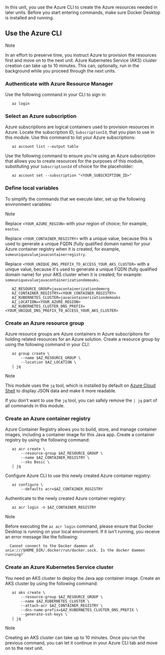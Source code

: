 In this unit, you use the Azure CLI to create the Azure resources needed in later units. Before you start entering commands, make sure Docker Desktop is installed and running.

## Use the Azure CLI

> [!NOTE]
> In an effort to preserve time, you instruct Azure to provision the resources first and move on to the next unit. Azure Kubernetes Service (AKS) cluster creation can take up to 10 minutes. This can, optionally, run in the background while you proceed through the next units.

### Authenticate with Azure Resource Manager

Use the following command in your CLI to sign in:

```azurecli
   az login
```

### Select an Azure subscription

Azure subscriptions are logical containers used to provision resources in Azure. Locate the subscription ID, `SubscriptionId`, that you plan to use in this module. Use this command to list your Azure subscriptions:

```azurecli
   az account list --output table
```

Use the following command to ensure you're using an Azure subscription that allows you to create resources for the purposes of this module, substituting your `SubscriptionId` of choice for the placeholder:

```azurecli
   az account set --subscription "<YOUR_SUBSCRIPTION_ID>"
```

### Define local variables

To simplify the commands that we execute later, set up the following environment variables:

> [!NOTE]
> Replace `<YOUR_AZURE_REGION>` with your region of choice; for example, `eastus`.
>
> Replace `<YOUR_CONTAINER_REGISTRY>` with a unique value, because this is used to generate a unique FQDN (fully qualified domain name) for your Azure container registry when it is created, for example, `someuniquevaluejavacontainerregistry`.
>
> Replace `<YOUR_UNIQUE_DNS_PREFIX_TO_ACCESS_YOUR_AKS_CLUSTER>` with a unique value, because it's used to generate a unique FQDN (fully qualified domain name) for your AKS cluster when it is created; for example: `someuniquevaluejavacontainerizationdemoaks`.

```azurecli
   AZ_RESOURCE_GROUP=javacontainerizationdemorg
   AZ_CONTAINER_REGISTRY=<YOUR_CONTAINER_REGISTRY>
   AZ_KUBERNETES_CLUSTER=javacontainerizationdemoaks
   AZ_LOCATION=<YOUR_AZURE_REGION>
   AZ_KUBERNETES_CLUSTER_DNS_PREFIX=<YOUR_UNIQUE_DNS_PREFIX_TO_ACCESS_YOUR_AKS_CLUSTER>
```

### Create an Azure resource group

Azure resource groups are Azure containers in Azure subscriptions for holding related resources for an Azure solution. Create a resource group by using the following command in your CLI:

```azurecli
   az group create \
       --name $AZ_RESOURCE_GROUP \
       --location $AZ_LOCATION \
   | jq
```

> [!NOTE]
> This module uses the `jq` tool, which is installed by default on [Azure Cloud Shell](https://shell.azure.com/) to display JSON data and make it more readable.
>
> If you don't want to use the `jq` tool, you can safely remove the `| jq` part of all commands in this module.

### Create an Azure container registry

Azure Container Registry allows you to build, store, and manage container images, including a container image for this Java app. Create a container registry by using the following command:

```azurecli
   az acr create \
       --resource-group $AZ_RESOURCE_GROUP \
       --name $AZ_CONTAINER_REGISTRY \
       --sku Basic \
   | jq
```

Configure Azure CLI to use this newly created Azure container registry:

```azurecli
   az configure \
       --defaults acr=$AZ_CONTAINER_REGISTRY
```

Authenticate to the newly created Azure container registry:

```azurecli
   az acr login -n $AZ_CONTAINER_REGISTRY
```

> [!NOTE]
> Before executing the `az acr login` command, please ensure that Docker Desktop is running on your local environment. If it isn't running, you receive an error message like the following:
>
>```azurecli
>   Cannot connect to the Docker daemon at unix:///$HOME_DIR/.docker/run/docker.sock. Is the docker daemon running?`
>```

### Create an Azure Kubernetes Service cluster

You need an AKS cluster to deploy the Java app container image. Create an AKS cluster by using the following command:

```azurecli
   az aks create \
       --resource-group $AZ_RESOURCE_GROUP \
       --name $AZ_KUBERNETES_CLUSTER \
       --attach-acr $AZ_CONTAINER_REGISTRY \
       --dns-name-prefix=$AZ_KUBERNETES_CLUSTER_DNS_PREFIX \
       --generate-ssh-keys \
   | jq
```

> [!NOTE]
> Creating an AKS cluster can take up to 10 minutes. Once you run the previous command, you can let it continue in your Azure CLI tab and move on to the next unit.

